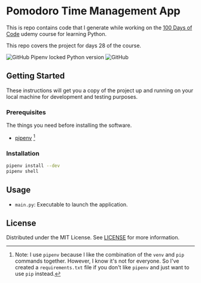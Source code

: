 # Pomodoro Time Management App

This is repo contains code that I generate while working on the [100 Days of Code](https://www.udemy.com/course/100-days-of-code/) udemy course for learning Python.

This repo covers the project for days 28 of the course.

![GitHub Pipenv locked Python version](https://img.shields.io/github/pipenv/locked/python-version/darkstar-holdings-edu/python_usa_game)
![GitHub](https://img.shields.io/github/license/darkstar-holdings-edu/python_usa_game)

## Getting Started

These instructions will get you a copy of the project up and running on your local machine for development and testing purposes.

### Prerequisites

The things you need before installing the software.

- [pipenv](https://pipenv.pypa.io/en/latest/index.html) [^1]

[^1]: Note: I use `pipenv` because I like the combination of the `venv` and `pip` commands together. However, I know it's not for everyone. So I've created a `requirements.txt` file if you don't like `pipenv` and just want to use `pip` instead.

### Installation

```sh
pipenv install --dev
pipenv shell
```

## Usage

- `main.py`: Executable to launch the application.

## License

Distributed under the MIT License. See [LICENSE](https://github.com/darkstar-holdings-edu/python_usa_game/blob/master/LICENSE) for more information.

